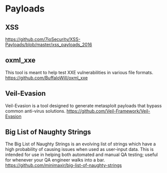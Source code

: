 Payloads
===

XSS
---

https://github.com/7ioSecurity/XSS-Payloads/blob/master/xss_payloads_2016

oxml_xxe
---

This tool is meant to help test XXE vulnerabilities in various file formats.
https://github.com/BuffaloWill/oxml_xxe

Veil-Evasion
---

Veil-Evasion is a tool designed to generate metasploit payloads that bypass common anti-virus solutions.
https://github.com/Veil-Framework/Veil-Evasion

Big List of Naughty Strings
---

The Big List of Naughty Strings is an evolving list of strings which have a high probability of causing issues when used as user-input data. This is intended for use in helping both automated and manual QA testing; useful for whenever your QA engineer walks into a bar.
https://github.com/minimaxir/big-list-of-naughty-strings